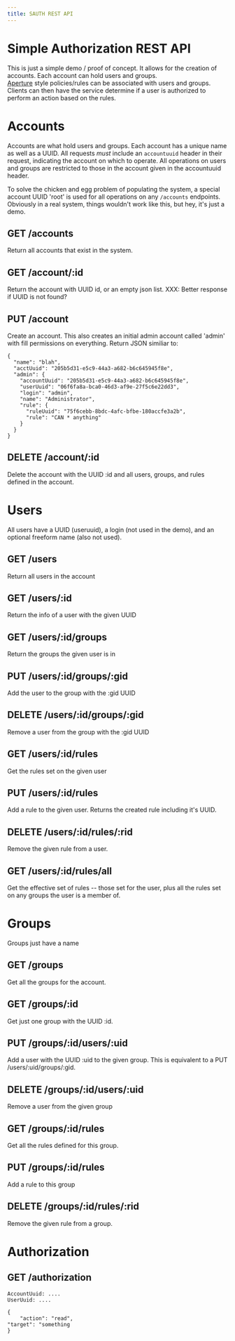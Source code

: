 ```yaml
---
title: SAUTH REST API
---
```


# Simple Authorization REST API

This is just a simple demo / proof of concept.  It allows for the creation
of accounts.  Each account can hold users and groups.  
[Aperture](https://github.com/joyent/node-aperture) style policies/rules can be
associated with users and groups.  Clients can then have the service determine
if a user is authorized to perform an action based on the rules.

# Accounts

Accounts are what hold users and groups.  Each account has a unique name as
well as a UUID.  All requests *must* include an `accountuuid` header in their
request, indicating the account on which to operate.  All operations on users
and groups are restricted to those in the account given in the accountuuid
header.

To solve the chicken and egg problem of populating the system, a special
account UUID 'root' is used for all operations on any `/accounts` endpoints.
Obviously in a real system, things wouldn't work like this, but hey, it's
just a demo.

## GET /accounts

Return all accounts that exist in the system.

## GET /account/:id

Return the account with UUID id, or an empty json list.
XXX: Better response if UUID is not found?

## PUT /account

Create an account.  This also creates an initial admin account called 'admin'
with fill permissions on everything.  Return JSON similiar to:

    {
      "name": "blah",
      "acctUuid": "205b5d31-e5c9-44a3-a682-b6c645945f8e",
      "admin": {
        "accountUuid": "205b5d31-e5c9-44a3-a682-b6c645945f8e",
        "userUuid": "06f6fa8a-bca0-46d3-af9e-27f5c6e22dd3",
        "login": "admin",
        "name": "Administrator",
        "rule": {
          "ruleUuid": "75f6cebb-8bdc-4afc-bfbe-180accfe3a2b",
          "rule": "CAN * anything"
        }
      }
    }

## DELETE /account/:id

Delete the account with the UUID :id and all users, groups, and rules defined
in the account.

# Users

All users have a UUID (useruuid), a login (not used in the demo), and an
optional freeform name (also not used).

## GET /users

Return all users in the account

## GET /users/:id

Return the info of a user with the given UUID

## GET /users/:id/groups

Return the groups the given user is in

## PUT /users/:id/groups/:gid

Add the user to the group with the :gid UUID

## DELETE /users/:id/groups/:gid

Remove a user from the group with the :gid UUID

## GET /users/:id/rules

Get the rules set on the given user

## PUT /users/:id/rules

Add a rule to the given user.  Returns the created rule including it's UUID.

## DELETE /users/:id/rules/:rid

Remove the given rule from a user.

## GET /users/:id/rules/all

Get the effective set of rules -- those set for the user, plus all the rules
set on any groups the user is a member of.

# Groups

Groups just have a name

## GET /groups

Get all the groups for the account.

## GET /groups/:id

Get just one group with the UUID :id.

## PUT /groups/:id/users/:uid

Add a user with the UUID :uid to the given group.  This is equivalent to
a PUT /users/:uid/groups/:gid.

## DELETE /groups/:id/users/:uid

Remove a user from the given group

## GET /groups/:id/rules

Get all the rules defined for this group.

## PUT /groups/:id/rules

Add a rule to this group

## DELETE /groups/:id/rules/:rid

Remove the given rule from a group.

# Authorization

## GET /authorization

    AccountUuid: ....
    UserUuid: ....

    {
        "action": "read",
	"target": "something
    }
